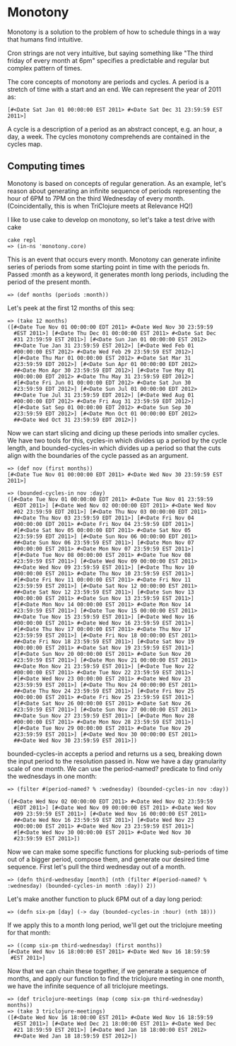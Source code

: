 # Monotony

Monotony is a solution to the problem of how to schedule things in a
way that humans find intuitive.

Cron strings are not very intuitive, but saying something like "The
third friday of every month at 6pm" specifies a predictable and
regular but complex pattern of times.

The core concepts of monotony are periods and cycles. A period is
a stretch of time with a start and an end. We can represent
the year of 2011 as:

    [#<Date Sat Jan 01 00:00:00 EST 2011> #<Date Sat Dec 31 23:59:59 EST 2011>]

A cycle is a description of a period as an abstract concept, e.g. an hour,
a day, a week. The cycles monotony comprehends are contained in the cycles
map.

## Computing times

Monotony is based on concepts of regular generation. As an example,
let's reason about generating an infinite sequence of periods
representing the hour of 6PM to 7PM on the third Wednesday of every
month. (Coincidentally, this is when TriClojure meets at Relevance
HQ!)

I like to use cake to develop on monotony, so let's take a test drive with
cake

    cake repl
    => (in-ns 'monotony.core)

This is an event that occurs every month. Monotony can generate infinite
series of periods from some starting point in time with the periods fn.
Passed :month as a keyword, it generates month long periods, including
the period of the present month.

    => (def months (periods :month))

Let's peek at the first 12 months of this seq:

    => (take 12 months)
    ([#<Date Tue Nov 01 00:00:00 EDT 2011> #<Date Wed Nov 30 23:59:59
      #EST 2011>] [#<Date Thu Dec 01 00:00:00 EST 2011> #<Date Sat Dec
      #31 23:59:59 EST 2011>] [#<Date Sun Jan 01 00:00:00 EST 2012>
      ##<Date Tue Jan 31 23:59:59 EST 2012>] [#<Date Wed Feb 01
      #00:00:00 EST 2012> #<Date Wed Feb 29 23:59:59 EST 2012>]
      #[#<Date Thu Mar 01 00:00:00 EST 2012> #<Date Sat Mar 31
      #23:59:59 EDT 2012>] [#<Date Sun Apr 01 00:00:00 EDT 2012>
      ##<Date Mon Apr 30 23:59:59 EDT 2012>] [#<Date Tue May 01
      #00:00:00 EDT 2012> #<Date Thu May 31 23:59:59 EDT 2012>]
      #[#<Date Fri Jun 01 00:00:00 EDT 2012> #<Date Sat Jun 30
      #23:59:59 EDT 2012>] [#<Date Sun Jul 01 00:00:00 EDT 2012>
      ##<Date Tue Jul 31 23:59:59 EDT 2012>] [#<Date Wed Aug 01
      #00:00:00 EDT 2012> #<Date Fri Aug 31 23:59:59 EDT 2012>]
      #[#<Date Sat Sep 01 00:00:00 EDT 2012> #<Date Sun Sep 30
      #23:59:59 EDT 2012>] [#<Date Mon Oct 01 00:00:00 EDT 2012>
      ##<Date Wed Oct 31 23:59:59 EDT 2012>])

Now we can start slicing and dicing up these periods into
smaller cycles. We have two tools for this, cycles-in which divides
up a period by the cycle length, and bounded-cycles-in which divides
up a period so that the cuts align with the boundaries of the cycle
passed as an argument.

    => (def nov (first months))
    [#<Date Tue Nov 01 00:00:00 EDT 2011> #<Date Wed Nov 30 23:59:59 EST 2011>]

    => (bounded-cycles-in nov :day)
    ([#<Date Tue Nov 01 00:00:00 EDT 2011> #<Date Tue Nov 01 23:59:59
      #EDT 2011>] [#<Date Wed Nov 02 00:00:00 EDT 2011> #<Date Wed Nov
      #02 23:59:59 EDT 2011>] [#<Date Thu Nov 03 00:00:00 EDT 2011>
      ##<Date Thu Nov 03 23:59:59 EDT 2011>] [#<Date Fri Nov 04
      #00:00:00 EDT 2011> #<Date Fri Nov 04 23:59:59 EDT 2011>]
      #[#<Date Sat Nov 05 00:00:00 EDT 2011> #<Date Sat Nov 05
      #23:59:59 EDT 2011>] [#<Date Sun Nov 06 00:00:00 EDT 2011>
      ##<Date Sun Nov 06 23:59:59 EST 2011>] [#<Date Mon Nov 07
      #00:00:00 EST 2011> #<Date Mon Nov 07 23:59:59 EST 2011>]
      #[#<Date Tue Nov 08 00:00:00 EST 2011> #<Date Tue Nov 08
      #23:59:59 EST 2011>] [#<Date Wed Nov 09 00:00:00 EST 2011>
      ##<Date Wed Nov 09 23:59:59 EST 2011>] [#<Date Thu Nov 10
      #00:00:00 EST 2011> #<Date Thu Nov 10 23:59:59 EST 2011>]
      #[#<Date Fri Nov 11 00:00:00 EST 2011> #<Date Fri Nov 11
      #23:59:59 EST 2011>] [#<Date Sat Nov 12 00:00:00 EST 2011>
      ##<Date Sat Nov 12 23:59:59 EST 2011>] [#<Date Sun Nov 13
      #00:00:00 EST 2011> #<Date Sun Nov 13 23:59:59 EST 2011>]
      #[#<Date Mon Nov 14 00:00:00 EST 2011> #<Date Mon Nov 14
      #23:59:59 EST 2011>] [#<Date Tue Nov 15 00:00:00 EST 2011>
      ##<Date Tue Nov 15 23:59:59 EST 2011>] [#<Date Wed Nov 16
      #00:00:00 EST 2011> #<Date Wed Nov 16 23:59:59 EST 2011>]
      #[#<Date Thu Nov 17 00:00:00 EST 2011> #<Date Thu Nov 17
      #23:59:59 EST 2011>] [#<Date Fri Nov 18 00:00:00 EST 2011>
      ##<Date Fri Nov 18 23:59:59 EST 2011>] [#<Date Sat Nov 19
      #00:00:00 EST 2011> #<Date Sat Nov 19 23:59:59 EST 2011>]
      #[#<Date Sun Nov 20 00:00:00 EST 2011> #<Date Sun Nov 20
      #23:59:59 EST 2011>] [#<Date Mon Nov 21 00:00:00 EST 2011>
      ##<Date Mon Nov 21 23:59:59 EST 2011>] [#<Date Tue Nov 22
      #00:00:00 EST 2011> #<Date Tue Nov 22 23:59:59 EST 2011>]
      #[#<Date Wed Nov 23 00:00:00 EST 2011> #<Date Wed Nov 23
      #23:59:59 EST 2011>] [#<Date Thu Nov 24 00:00:00 EST 2011>
      ##<Date Thu Nov 24 23:59:59 EST 2011>] [#<Date Fri Nov 25
      #00:00:00 EST 2011> #<Date Fri Nov 25 23:59:59 EST 2011>]
      #[#<Date Sat Nov 26 00:00:00 EST 2011> #<Date Sat Nov 26
      #23:59:59 EST 2011>] [#<Date Sun Nov 27 00:00:00 EST 2011>
      ##<Date Sun Nov 27 23:59:59 EST 2011>] [#<Date Mon Nov 28
      #00:00:00 EST 2011> #<Date Mon Nov 28 23:59:59 EST 2011>]
      #[#<Date Tue Nov 29 00:00:00 EST 2011> #<Date Tue Nov 29
      #23:59:59 EST 2011>] [#<Date Wed Nov 30 00:00:00 EST 2011>
      ##<Date Wed Nov 30 23:59:59 EST 2011>])

bounded-cycles-in accepts a period and returns us a seq, breaking down
the input period to the resolution passed in. Now we have a day
granularity scale of one month. We can use the period-named? predicate
to find only the wednesdays in one month:

    => (filter #(period-named? % :wednesday) (bounded-cycles-in nov :day))

    ([#<Date Wed Nov 02 00:00:00 EDT 2011> #<Date Wed Nov 02 23:59:59
      #EDT 2011>] [#<Date Wed Nov 09 00:00:00 EST 2011> #<Date Wed Nov
      #09 23:59:59 EST 2011>] [#<Date Wed Nov 16 00:00:00 EST 2011>
      ##<Date Wed Nov 16 23:59:59 EST 2011>] [#<Date Wed Nov 23
      #00:00:00 EST 2011> #<Date Wed Nov 23 23:59:59 EST 2011>]
      #[#<Date Wed Nov 30 00:00:00 EST 2011> #<Date Wed Nov 30
      #23:59:59 EST 2011>])

Now we can make some specific functions for plucking sub-periods of
time out of a bigger period, compose them, and generate our desired
time sequence. First let's pull the third wednesday out of a month.

    => (defn third-wednesday [month] (nth (filter #(period-named? % :wednesday) (bounded-cycles-in month :day)) 2))

Let's make another function to pluck 6PM out of a day long period:

    => (defn six-pm [day] (-> day (bounded-cycles-in :hour) (nth 18)))

If we apply this to a month long period, we'll get out the triclojure
meeting for that month:

    => ((comp six-pm third-wednesday) (first months))
    [#<Date Wed Nov 16 18:00:00 EST 2011> #<Date Wed Nov 16 18:59:59
     #EST 2011>]

Now that we can chain these together, if we generate a sequence of
months, and apply our function to find the triclojure meeting in one
month, we have the infinite sequence of all triclojure meetings.

    => (def triclojure-meetings (map (comp six-pm third-wednesday) months))
    => (take 3 triclojure-meetings)
    ([#<Date Wed Nov 16 18:00:00 EST 2011> #<Date Wed Nov 16 18:59:59
      #EST 2011>] [#<Date Wed Dec 21 18:00:00 EST 2011> #<Date Wed Dec
      #21 18:59:59 EST 2011>] [#<Date Wed Jan 18 18:00:00 EST 2012>
      ##<Date Wed Jan 18 18:59:59 EST 2012>])

